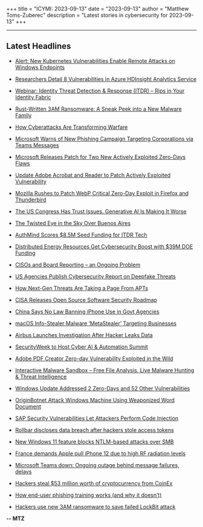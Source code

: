 +++
title = "ICYMI: 2023-09-13"
date = "2023-09-13"
author = "Matthew Toms-Zuberec"
description = "Latest stories in cybersecurity for 2023-09-13"
+++

---------------------------------------------------------------------------
## Latest Headlines
- [Alert: New Kubernetes Vulnerabilities Enable Remote Attacks on Windows Endpoints](https://thehackernews.com/2023/09/alert-new-kubernetes-vulnerabilities.html)

- [Researchers Detail 8 Vulnerabilities in Azure HDInsight Analytics Service](https://thehackernews.com/2023/09/researchers-detail-8-vulnerabilities-in.html)

- [Webinar: Identity Threat Detection & Response (ITDR) – Rips in Your Identity Fabric](https://thehackernews.com/2023/09/webinar-identity-threat-detection.html)

- [Rust-Written 3AM Ransomware: A Sneak Peek into a New Malware Family](https://thehackernews.com/2023/09/rust-written-3am-ransomware-sneak-peek.html)

- [How Cyberattacks Are Transforming Warfare](https://thehackernews.com/2023/09/how-cyberattacks-are-transforming.html)

- [Microsoft Warns of New Phishing Campaign Targeting Corporations via Teams Messages](https://thehackernews.com/2023/09/microsoft-warns-of-new-phishing.html)

- [Microsoft Releases Patch for Two New Actively Exploited Zero-Days Flaws](https://thehackernews.com/2023/09/microsoft-releases-patch-for-two-new.html)

- [Update Adobe Acrobat and Reader to Patch Actively Exploited Vulnerability](https://thehackernews.com/2023/09/update-adobe-acrobat-and-reader-to.html)

- [Mozilla Rushes to Patch WebP Critical Zero-Day Exploit in Firefox and Thunderbird](https://thehackernews.com/2023/09/mozilla-rushes-to-patch-webp-critical.html)

- [The US Congress Has Trust Issues. Generative AI Is Making It Worse](https://www.wired.com/story/congress-generative-ai-big-tech-briefing/)

- [The Twisted Eye in the Sky Over Buenos Aires](https://www.wired.com/story/buenos-aires-facial-recognition-scandal/)

- [AuthMind Scores $8.5M Seed Funding for ITDR Tech](https://www.securityweek.com/authmind-scores-8-5m-seed-funding-for-itdr-tech/)

- [Distributed Energy Resources Get Cybersecurity Boost with $39M DOE Funding](https://www.securityweek.com/distributed-energy-resources-get-cybersecurity-boost-with-39m-doe-funding/)

- [CISOs and Board Reporting – an Ongoing Problem](https://www.securityweek.com/cisos-and-board-reporting-an-ongoing-problem/)

- [US Agencies Publish Cybersecurity Report on Deepfake Threats](https://www.securityweek.com/us-agencies-publish-cybersecurity-report-on-deepfake-threats/)

- [How Next-Gen Threats Are Taking a Page From APTs](https://www.securityweek.com/how-next-gen-threats-are-taking-a-page-from-apts/)

- [CISA Releases Open Source Software Security Roadmap](https://www.securityweek.com/cisa-releases-open-source-software-security-roadmap/)

- [China Says No Law Banning iPhone Use in Govt Agencies](https://www.securityweek.com/china-says-no-law-banning-iphone-use-in-govt-agencies/)

- [macOS Info-Stealer Malware ‘MetaStealer’ Targeting Businesses](https://www.securityweek.com/macos-info-stealer-malware-metastealer-targeting-businesses/)

- [Airbus Launches Investigation After Hacker Leaks Data](https://www.securityweek.com/airbus-launches-investigation-after-hacker-leaks-data/)

- [SecurityWeek to Host Cyber AI & Automation Summit](https://www.securityweek.com/securityweek-to-host-cyber-ai-automation-summit/)

- [Adobe PDF Creator Zero-day Vulnerability Exploited in the Wild](https://cybersecuritynews.com/adobe-pdf-creator-zero-day/)

- [Interactive Malware Sandbox – Free File Analysis, Live Malware Hunting & Threat Intelligence](https://cybersecuritynews.com/interactive-malware-sandbox-for-business/)

- [Windows Update Addressed 2 Zero-Days and 52 Other Vulnerabilities](https://cybersecuritynews.com/windows-patch-52-vulnerabilities/)

- [OriginBotnet Attack Windows Machine Using Weaponized Word Document](https://cybersecuritynews.com/originbotnet-attack-windows/)

- [SAP Security Vulnerabilities Let Attackers Perform Code Injection](https://cybersecuritynews.com/sap-security-vulnerabilities/)

- [Rollbar discloses data breach after hackers stole access tokens](https://www.bleepingcomputer.com/news/security/rollbar-discloses-data-breach-after-hackers-stole-access-tokens/)

- [New Windows 11 feature blocks NTLM-based attacks over SMB](https://www.bleepingcomputer.com/news/security/new-windows-11-feature-blocks-ntlm-based-attacks-over-smb/)

- [France demands Apple pull iPhone 12 due to high RF radiation levels](https://www.bleepingcomputer.com/news/security/france-demands-apple-pull-iphone-12-due-to-high-rf-radiation-levels/)

- [Microsoft Teams down: Ongoing outage behind message failures, delays](https://www.bleepingcomputer.com/news/microsoft/microsoft-teams-down-ongoing-outage-behind-message-failures-delays/)

- [Hackers steal $53 million worth of cryptocurrency from CoinEx](https://www.bleepingcomputer.com/news/security/hackers-steal-53-million-worth-of-cryptocurrency-from-coinex/)

- [How end-user phishing training works (and why it doesn’t)](https://www.bleepingcomputer.com/news/security/how-end-user-phishing-training-works-and-why-it-doesnt/)

- [Hackers use new 3AM ransomware to save failed LockBit attack](https://www.bleepingcomputer.com/news/security/hackers-use-new-3am-ransomware-to-save-failed-lockbit-attack/)

**-- MTZ**